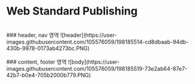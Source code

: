 # Web Standard Publishing

<br>
### header, nav 영역
![header](https://user-images.githubusercontent.com/105576059/198185514-cd8dbaab-94db-430b-9978-0173ab4273bc.PNG)
<br>
<br>
### content, footer 영역
![body](https://user-images.githubusercontent.com/105576059/198185519-73e2ab64-87e7-42b7-b0e4-705b2000b779.PNG)
<br>
